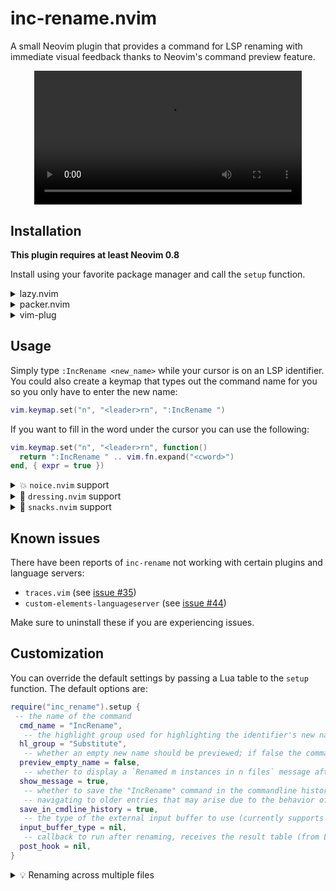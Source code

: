 # inc-rename.nvim

A small Neovim plugin that provides a command for LSP renaming with immediate visual
feedback thanks to Neovim's command preview feature.

<div align="center">
<video src="https://user-images.githubusercontent.com/40792180/197186202-d848ba0c-7d3b-4e01-8e99-36ad7d884308.mp4" width="85%">
</div>

## Installation

**This plugin requires at least Neovim 0.8**

Install using your favorite package manager and call the `setup` function.

<details>
    <summary>lazy.nvim</summary>

```lua
{
  "smjonas/inc-rename.nvim",
  opts = {}
}
```

</details>

<details>
    <summary>packer.nvim</summary>

```lua
use {
  "smjonas/inc-rename.nvim",
  config = function()
    require("inc_rename").setup()
  end,
}
```

</details>

<details>
    <summary>vim-plug</summary>

```vim
Plug 'smjonas/inc-rename.nvim'
```

Somewhere in your init.lua, you will need to call the setup function:

```lua
require("inc_rename").setup()
```

</details>

## Usage

Simply type `:IncRename <new_name>` while your cursor is on an LSP identifier.
You could also create a keymap that types out the command name for you so you only have to
enter the new name:

```lua
vim.keymap.set("n", "<leader>rn", ":IncRename ")
```

If you want to fill in the word under the cursor you can use the following:

```lua
vim.keymap.set("n", "<leader>rn", function()
  return ":IncRename " .. vim.fn.expand("<cword>")
end, { expr = true })
```

<details>
<summary>💥 <code>noice.nvim</code> support</summary>

</br>If you are using [noice.nvim](https://github.com/folke/noice.nvim), you can enable the `inc_rename` preset like this:

```lua
require("noice").setup {
  presets = { inc_rename = true }
}
```

Then simply type the `:IncRename` command (or use the keymap mentioned above).

<div align="center">
<img src="https://user-images.githubusercontent.com/40792180/197182365-31657338-2b17-4996-86b4-002b4c2d837e.png">
</div>
</br>
</details>

<details>
<summary>&#127800; <code>dressing.nvim</code> support</summary>

</br>If you are using [dressing.nvim](https://github.com/stevearc/dressing.nvim),
set the `input_buffer_type` option to `"dressing"`:

```lua
require("inc_rename").setup {
  input_buffer_type = "dressing",
}
```

Then simply type the `:IncRename` command and the new name you enter will automatically be updated in the input buffer as you type.

The result should look something like this:

<div align="center">
<img src="https://user-images.githubusercontent.com/40792180/188309667-0d7e8086-ae48-4a25-8b01-df11d229b8c6.png">
</div>
</br>

> 💡 Tip - Try these `dressing.nvim` settings to position the input box above the
> cursor to not cover the word being renamed (thank you
> [@RaafatTurki](https://github.com/RaafatTurki) for the suggestion!):

```lua
require("dressing").setup {
  input = {
    override = function(conf)
      conf.col = -1
      conf.row = 0
      return conf
    end,
  },
}
```

</details>

<details>
<summary>&#127871; <code>snacks.nvim</code> support</summary>

</br>If you are using [snacks.nvim](https://github.com/folke/snacks.nvim#-snacksnvim) and have enabled [`input`](https://github.com/folke/snacks.nvim/blob/main/docs/input.md), you can set the `input_buffer_type` option to `"snacks"`:

```lua
require("inc_rename").setup {
  input_buffer_type = "snacks",
}
```

Then simply type the `:IncRename` command and the new name you enter will automatically be updated in the input buffer as you type.

The result should look something like this:

<div align="center">
    <img src="https://github.com/user-attachments/assets/9d0ec6f0-fc32-4d41-ae73-ffbe58187ae8" />
</div>
</br>

</details>

## Known issues

There have been reports of `inc-rename` not working with certain plugins and language servers:

- `traces.vim` (see [issue #35](https://github.com/smjonas/inc-rename.nvim/issues/35))
- `custom-elements-languageserver` (see [issue #44](https://github.com/smjonas/inc-rename.nvim/issues/44))

Make sure to uninstall these if you are experiencing issues.

## Customization

You can override the default settings by passing a Lua table to the `setup` function.
The default options are:

```lua
require("inc_rename").setup {
 -- the name of the command
  cmd_name = "IncRename",
   -- the highlight group used for highlighting the identifier's new name
  hl_group = "Substitute",
   -- whether an empty new name should be previewed; if false the command preview will be cancelled instead
  preview_empty_name = false,
   -- whether to display a `Renamed m instances in n files` message after a rename operation
  show_message = true,
   -- whether to save the "IncRename" command in the commandline history (set to false to prevent issues with
   -- navigating to older entries that may arise due to the behavior of command preview)
  save_in_cmdline_history = true,
   -- the type of the external input buffer to use (currently supports "dressing" or "snacks")
  input_buffer_type = nil,
   -- callback to run after renaming, receives the result table (from LSP handler) as an argument
  post_hook = nil,
}
```

<details>
    <summary>💡 Renaming across multiple files</summary>

</br>When renaming across multiple files, make sure to save all affected buffers with
`:wa`. If the Nvim option `inccommand` is set to `split` (`:set inccommand=split`),
a buffer with information about all identifiers to be renamed will be shown as you type.

Here is an example of how this could look like:

<div align="center">
<img src="https://github.com/smjonas/inc-rename.nvim/assets/40792180/36cf0324-09a1-4b3b-8561-ffe3626d52b1">
</div>

> 💡 Tip - Use `:set cmdwinheight=20` to change the height of the preview window.

</details>
